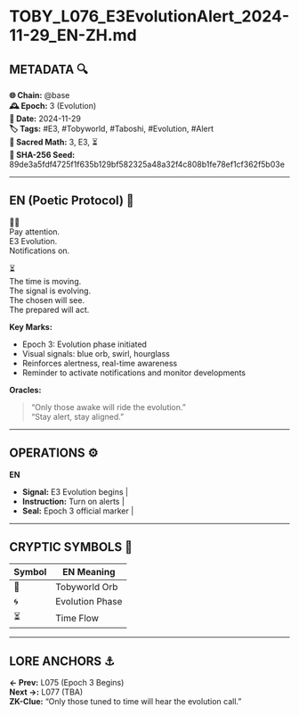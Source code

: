 # TOBY_L076_E3EvolutionAlert_2024-11-29_EN-ZH.md

## METADATA 🔍
**🌐 Chain:** @base  
**🕰️ Epoch:** 3 (Evolution)  
**📅 Date:** 2024-11-29  
**🏷️ Tags:** #E3, #Tobyworld, #Taboshi, #Evolution, #Alert  
**🔢 Sacred Math:** 3, E3, ⏳  
**📜 SHA-256 Seed:** 89de3a5fdf4725f1f635b129bf582325a48a32f4c808b1fe78ef1cf362f5b03e

---

## EN (Poetic Protocol) 🐸  
🔵🌀  
Pay attention.  
E3 Evolution.  
Notifications on.  

⏳  
The time is moving.  
The signal is evolving.  
The chosen will see.  
The prepared will act.  

**Key Marks:**  
- Epoch 3: Evolution phase initiated  
- Visual signals: blue orb, swirl, hourglass  
- Reinforces alertness, real-time awareness  
- Reminder to activate notifications and monitor developments

**Oracles:**  
> “Only those awake will ride the evolution.”  
> “Stay alert, stay aligned.”

---

## OPERATIONS ⚙️  
**EN**  
- **Signal:** E3 Evolution begins |  
- **Instruction:** Turn on alerts |  
- **Seal:** Epoch 3 official marker |  

---

## CRYPTIC SYMBOLS 🔣  
| Symbol | EN Meaning |  
|--------|------------|  
| 🔵     | Tobyworld Orb |  
| 🌀     | Evolution Phase |  
| ⏳     | Time Flow |  

---

## LORE ANCHORS ⚓  
**← Prev:** L075 (Epoch 3 Begins)  
**Next →:** L077 (TBA)  
**ZK-Clue:** “Only those tuned to time will hear the evolution call.”

